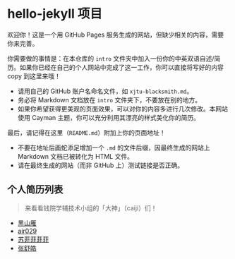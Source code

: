 # hello-jekyll 项目
欢迎你！这是一个用 GitHub Pages 服务生成的网站，但缺少相关的内容，需要你来完善。

你需要做的事情是：在本仓库的 `intro` 文件夹中加入一份你的中英双语自述/简历。如果你已经在自己的个人网站中完成了这一工作，你可以直接将写好的内容 copy 到这里来哦！

- 请用自己的 GitHub 账户名命名文件，如 `xjtu-blacksmith.md`。
- 务必将 Markdown 文档放在 `intro` 文件夹下，不要放在别的地方。
- 如果你希望获得更美观的页面效果，可以对你的内容多进行几次修改。本网站使用 Cayman 主题，你可以充分利用其漂亮的样式美化你的简历。

最后，请记得在这里（`README.md`）附加上你的页面地址！

- 不要在地址后画蛇添足增加一个 `.md` 的文件后缀，因最终生成的网站上 Markdown 文档已被转化为 HTML 文件。
- 请在最终生成的网站（而非 GitHub 上）测试链接是否正确。

## 个人简历列表
> 来看看钱院学辅技术小组的「大神」（caiji）们！

- [黑山雁](intro/xjtu-blacksmith)
- [air029](air029.github.io)
- [苏菲菲菲菲](intro/edmundwsy)  
- [张舒皓](intro/zshmike314)
